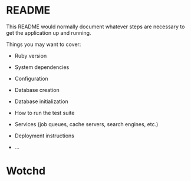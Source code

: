 # README

This README would normally document whatever steps are necessary to get the
application up and running.

Things you may want to cover:

* Ruby version

* System dependencies

* Configuration

* Database creation

* Database initialization

* How to run the test suite

* Services (job queues, cache servers, search engines, etc.)

* Deployment instructions

* ...
# Wotchd

<!-- <%= image_tag 'stephen-arnold.jpg', alt: "Mon image", width: 500, height: 500, class: "rounded" %> -->

